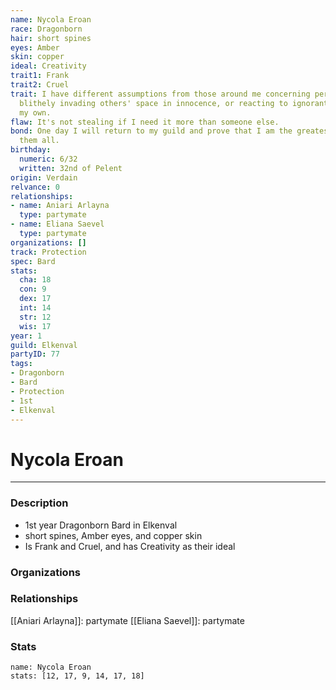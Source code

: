 ```yaml
---
name: Nycola Eroan
race: Dragonborn
hair: short spines
eyes: Amber
skin: copper
ideal: Creativity
trait1: Frank
trait2: Cruel
trait: I have different assumptions from those around me concerning personal space,
  blithely invading others' space in innocence, or reacting to ignorant invasion of
  my own.
flaw: It's not stealing if I need it more than someone else.
bond: One day I will return to my guild and prove that I am the greatest artisan of
  them all.
birthday:
  numeric: 6/32
  written: 32nd of Pelent
origin: Verdain
relvance: 0
relationships:
- name: Aniari Arlayna
  type: partymate
- name: Eliana Saevel
  type: partymate
organizations: []
track: Protection
spec: Bard
stats:
  cha: 18
  con: 9
  dex: 17
  int: 14
  str: 12
  wis: 17
year: 1
guild: Elkenval
partyID: 77
tags:
- Dragonborn
- Bard
- Protection
- 1st
- Elkenval
---
```

# Nycola Eroan
---
### Description
- 1st year Dragonborn Bard in Elkenval
- short spines, Amber eyes, and copper skin
- Is Frank and Cruel, and has Creativity as their ideal

### Organizations
### Relationships
[[Aniari Arlayna]]: partymate
[[Eliana Saevel]]: partymate
### Stats
```statblock
name: Nycola Eroan
stats: [12, 17, 9, 14, 17, 18]
```